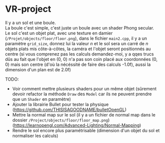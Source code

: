 # VR-project

Il y a un sol et une boule.\
La boule c'est simple, c'est juste un boule avec un shader Phong secular.\
Le sol c'est un objet plat, avec une texture en damier (`/Projet/objects/floor/floor.png`), dans le fichier `main2.cpp`, il y a un paramètre `grid_size`, donnez lui la valeur $n$ et le sol sera un carré de $n$ objets plats mis côte-à-côtes, la caméra et l'objet seront positionnés au centre (si vous comprenez pas les calculs demandez-moi, y a qqes trucs dûs au fait que l'objet en (0, 0) n'a pas son coin placé aux coordonnées (0, 0) mais son centre (d'où la nécéssité de faire des calculs -1.0f), aussi la dimension d'un plan est de 2.0f)

TODO:
- Voir comment mettre plusieurs shaders pour un même objet  (sûrement devoir refactor la méthode `Draw` des `Model` car ils ne peuvent prendre que un `Shader` en paramètre)
- Ajouter la librairie Bullet pour tester la physique (https://github.com/THISISAGOODNAME/bulletOpenGL)
- Mettre la normal map sur le sol (il y a un fichier de normal map dans le dossier `/Project/objects/floor/floor_map.png`) (https://learnopengl.com/Advanced-Lighting/Normal-Mapping)
- Rendre le sol encore plus paramétrisable (dimension d'un objet du sol et normaliser les calculs)
